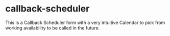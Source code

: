 # callback-scheduler
This is a Callback Scheduler form with a very intuitive Calendar to pick from working availability to be called in the future.
